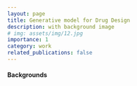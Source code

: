 ```yaml
---
layout: page
title: Generative model for Drug Design
description: with background image
# img: assets/img/12.jpg
importance: 1
category: work
related_publications: false
---
```


#### Backgrounds


#### 